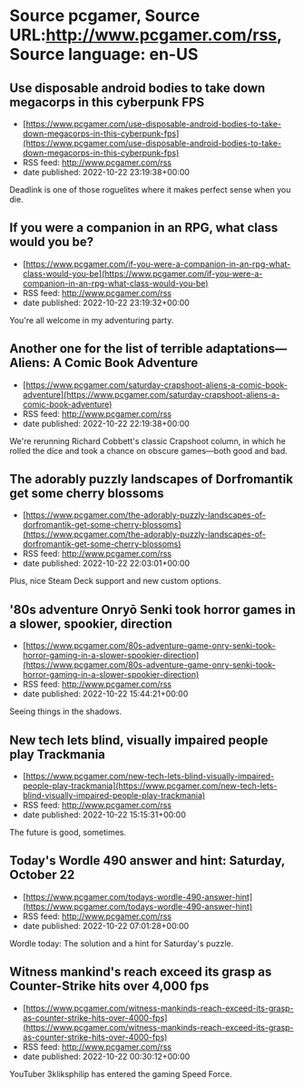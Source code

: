 # Source pcgamer, Source URL:http://www.pcgamer.com/rss, Source language: en-US

## Use disposable android bodies to take down megacorps in this cyberpunk FPS
 - [https://www.pcgamer.com/use-disposable-android-bodies-to-take-down-megacorps-in-this-cyberpunk-fps](https://www.pcgamer.com/use-disposable-android-bodies-to-take-down-megacorps-in-this-cyberpunk-fps)
 - RSS feed: http://www.pcgamer.com/rss
 - date published: 2022-10-22 23:19:38+00:00

Deadlink is one of those roguelites where it makes perfect sense when you die.

## If you were a companion in an RPG, what class would you be?
 - [https://www.pcgamer.com/if-you-were-a-companion-in-an-rpg-what-class-would-you-be](https://www.pcgamer.com/if-you-were-a-companion-in-an-rpg-what-class-would-you-be)
 - RSS feed: http://www.pcgamer.com/rss
 - date published: 2022-10-22 23:19:32+00:00

You're all welcome in my adventuring party.

## Another one for the list of terrible adaptations—Aliens: A Comic Book Adventure
 - [https://www.pcgamer.com/saturday-crapshoot-aliens-a-comic-book-adventure](https://www.pcgamer.com/saturday-crapshoot-aliens-a-comic-book-adventure)
 - RSS feed: http://www.pcgamer.com/rss
 - date published: 2022-10-22 22:19:38+00:00

We're rerunning Richard Cobbett's classic Crapshoot column, in which he rolled the dice and took a chance on obscure games—both good and bad.

## The adorably puzzly landscapes of Dorfromantik get some cherry blossoms
 - [https://www.pcgamer.com/the-adorably-puzzly-landscapes-of-dorfromantik-get-some-cherry-blossoms](https://www.pcgamer.com/the-adorably-puzzly-landscapes-of-dorfromantik-get-some-cherry-blossoms)
 - RSS feed: http://www.pcgamer.com/rss
 - date published: 2022-10-22 22:03:01+00:00

Plus, nice Steam Deck support and new custom options.

## '80s adventure Onryō Senki took horror games in a slower, spookier, direction
 - [https://www.pcgamer.com/80s-adventure-game-onry-senki-took-horror-gaming-in-a-slower-spookier-direction](https://www.pcgamer.com/80s-adventure-game-onry-senki-took-horror-gaming-in-a-slower-spookier-direction)
 - RSS feed: http://www.pcgamer.com/rss
 - date published: 2022-10-22 15:44:21+00:00

Seeing things in the shadows.

## New tech lets blind, visually impaired people play Trackmania
 - [https://www.pcgamer.com/new-tech-lets-blind-visually-impaired-people-play-trackmania](https://www.pcgamer.com/new-tech-lets-blind-visually-impaired-people-play-trackmania)
 - RSS feed: http://www.pcgamer.com/rss
 - date published: 2022-10-22 15:15:31+00:00

The future is good, sometimes.

## Today's Wordle 490 answer and hint: Saturday, October 22
 - [https://www.pcgamer.com/todays-wordle-490-answer-hint](https://www.pcgamer.com/todays-wordle-490-answer-hint)
 - RSS feed: http://www.pcgamer.com/rss
 - date published: 2022-10-22 07:01:28+00:00

Wordle today: The solution and a hint for Saturday's puzzle.

## Witness mankind's reach exceed its grasp as Counter-Strike hits over 4,000 fps
 - [https://www.pcgamer.com/witness-mankinds-reach-exceed-its-grasp-as-counter-strike-hits-over-4000-fps](https://www.pcgamer.com/witness-mankinds-reach-exceed-its-grasp-as-counter-strike-hits-over-4000-fps)
 - RSS feed: http://www.pcgamer.com/rss
 - date published: 2022-10-22 00:30:12+00:00

YouTuber 3kliksphilip has entered the gaming Speed Force.
